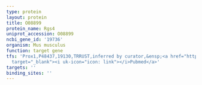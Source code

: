 ```yaml
---
type: protein
layout: protein
title: O08899
protein_name: Rgs4
uniprot_accession: O08899
ncbi_gene_id: '19736'
organism: Mus musculus
function: target gene
tfs: 'Prox1,P48437,19130,TRRUST,inferred by curator,&ensp;<a href="https://www.ncbi.nlm.nih.gov/pubmed/?term=22942256%5Buid%5D"
  target="_blank"><i uk-icon="icon: link"></i>Pubmed</a>'
targets: ''
binding_sites: ''
---
```

